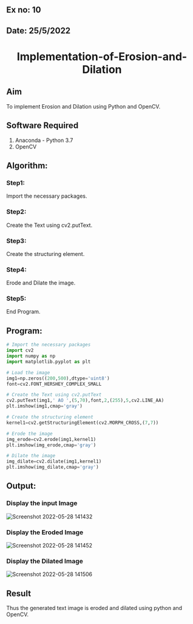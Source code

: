 ## Ex no: 10
## Date: 25/5/2022
# <p align="center">Implementation-of-Erosion-and-Dilation
## Aim
To implement Erosion and Dilation using Python and OpenCV.
## Software Required
1. Anaconda - Python 3.7
2. OpenCV
## Algorithm:
### Step1:
Import the necessary packages.

### Step2:
Create the Text using cv2.putText.

### Step3:
Create the structuring element.

### Step4:
Erode and Dilate the image.

### Step5:
End Program.

## Program:

``` Python
# Import the necessary packages
import cv2
import numpy as np
import matplotlib.pyplot as plt

# Load the image
img1=np.zeros((200,500),dtype='uint8')
font=cv2.FONT_HERSHEY_COMPLEX_SMALL

# Create the Text using cv2.putText
cv2.putText(img1,' AO ',(5,70),font,2,(255),5,cv2.LINE_AA)
plt.imshow(img1,cmap='gray')

# Create the structuring element
kernel1=cv2.getStructuringElement(cv2.MORPH_CROSS,(7,7))

# Erode the image
img_erode=cv2.erode(img1,kernel1)
plt.imshow(img_erode,cmap='gray')

# Dilate the image
img_dilate=cv2.dilate(img1,kernel1)
plt.imshow(img_dilate,cmap='gray')

```
## Output:

### Display the input Image
![Screenshot 2022-05-28 141432](https://user-images.githubusercontent.com/75235601/170818155-e22ee6b7-d195-4069-a808-62fa9180188b.jpg)

### Display the Eroded Image
![Screenshot 2022-05-28 141452](https://user-images.githubusercontent.com/75235601/170818160-f9b1b91b-f5be-4353-9833-2d5d19aa038b.jpg)

### Display the Dilated Image
![Screenshot 2022-05-28 141506](https://user-images.githubusercontent.com/75235601/170818162-f451aedb-610b-4dd3-b13c-d746cdea31b5.jpg)


## Result
Thus the generated text image is eroded and dilated using python and OpenCV.
